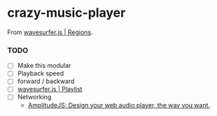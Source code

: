 crazy-music-player
==================
From [wavesurfer.js | Regions](https://wavesurfer-js.org/example/regions/index.html). 

### TODO
- [ ] Make this modular
- [ ] Playback speed
- [ ] forward / backward
- [ ] [wavesurfer.js | Playlist](https://wavesurfer-js.org/example/playlist/index.html)
- [ ] Networking
  - [AmplitudeJS: Design your web audio player, the way you want.](https://521dimensions.com/open-source/amplitudejs)
